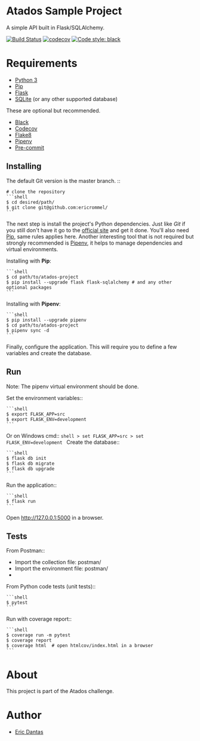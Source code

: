 Atados Sample Project
======

A simple API built in Flask/SQLAlchemy.

[![Build Status](https://travis-ci.com/ericrommel/atados-sample.svg?branch=master)](https://travis-ci.com/ericrommel/atados-sample)
[![codecov](https://codecov.io/gh/ericrommel/atados-sample/branch/master/graph/badge.svg)](https://codecov.io/gh/ericrommel/atados-sample)
[![Code style: black](https://img.shields.io/badge/code%20style-black-000000.svg)](https://github.com/ambv/black)


Requirements
======

- [Python 3](http://python.org/)
- [Pip](https://pip.pypa.io/)
- [Flask](https://flask.palletsprojects.com/)
- [SQLite](http://sqlite.org/) (or any other supported database)

These are optional but recommended.

- [Black](http://black.readthedocs.io/)
- [Codecov](http://codecov.io/)
- [Flake8](http://flake8.pycqa.org/)
- [Pipenv](http://pipenv.readthedocs.io)
- [Pre-commit](http://pre-commit.com/)


Installing
-------

The default Git version is the master branch. ::

    # clone the repository
    ```shell
    $ cd desired/path/
    $ git clone git@github.com:ericrommel/
    ```

The next step is install the project's Python dependencies. Just like _Git_ if you still don't have it go to the [official site](http://python.org/) and get it done. You'll also need [Pip](https://pip.pypa.io/), same rules applies here. Another interesting tool that is not required but strongly recommended is [Pipenv](http://pipenv.readthedocs.io), it helps to manage dependencies and virtual environments.

Installing with **Pip**:

    ```shell
    $ cd path/to/atados-project
    $ pip install --upgrade flask flask-sqlalchemy # and any other optional packages
    ```

Installing with **Pipenv**:

    ```shell
    $ pip install --upgrade pipenv
    $ cd path/to/atados-project
    $ pipenv sync -d
    ```

Finally, configure the application. This will require you to define a few variables and create the database.

Run
---
Note: The pipenv virtual environment should be done.

Set the environment variables::

    ```shell
    $ export FLASK_APP=src
    $ export FLASK_ENV=development
    ```

Or on Windows cmd::
    ```shell
    > set FLASK_APP=src
    > set FLASK_ENV=development
    ```
Create the database::

    ```shell
    $ flask db init
    $ flask db migrate
    $ flask db upgrade
    ```

Run the application::

    ```shell
    $ flask run
    ```

Open http://127.0.0.1:5000 in a browser.


Tests
----

From Postman::
- Import the collection file: postman/
- Import the environment file: postman/
-

From Python code tests (unit tests)::

    ```shell
    $ pytest
    ```

Run with coverage report::

    ```shell
    $ coverage run -m pytest
    $ coverage report
    $ coverage html  # open htmlcov/index.html in a browser
    ```

About
======
This project is part of the Atados challenge.

Author
======
- [Eric Dantas](https://www.linkedin.com/in/ericrommel)